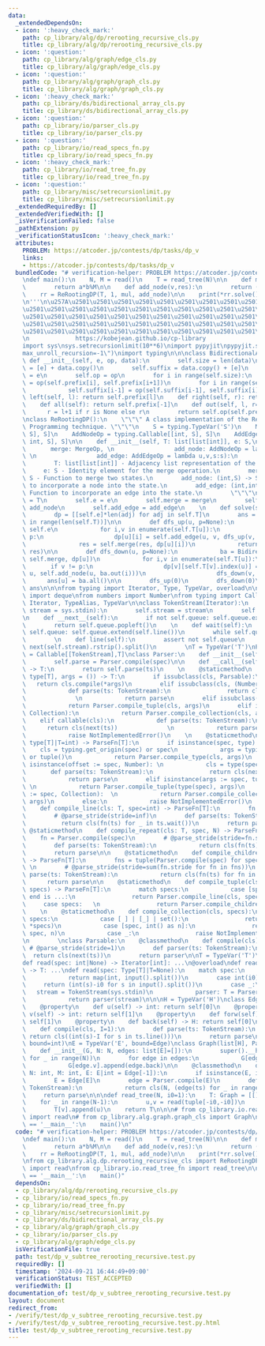 ```yaml
---
data:
  _extendedDependsOn:
  - icon: ':heavy_check_mark:'
    path: cp_library/alg/dp/rerooting_recursive_cls.py
    title: cp_library/alg/dp/rerooting_recursive_cls.py
  - icon: ':question:'
    path: cp_library/alg/graph/edge_cls.py
    title: cp_library/alg/graph/edge_cls.py
  - icon: ':question:'
    path: cp_library/alg/graph/graph_cls.py
    title: cp_library/alg/graph/graph_cls.py
  - icon: ':heavy_check_mark:'
    path: cp_library/ds/bidirectional_array_cls.py
    title: cp_library/ds/bidirectional_array_cls.py
  - icon: ':question:'
    path: cp_library/io/parser_cls.py
    title: cp_library/io/parser_cls.py
  - icon: ':question:'
    path: cp_library/io/read_specs_fn.py
    title: cp_library/io/read_specs_fn.py
  - icon: ':heavy_check_mark:'
    path: cp_library/io/read_tree_fn.py
    title: cp_library/io/read_tree_fn.py
  - icon: ':question:'
    path: cp_library/misc/setrecursionlimit.py
    title: cp_library/misc/setrecursionlimit.py
  _extendedRequiredBy: []
  _extendedVerifiedWith: []
  _isVerificationFailed: false
  _pathExtension: py
  _verificationStatusIcon: ':heavy_check_mark:'
  attributes:
    PROBLEM: https://atcoder.jp/contests/dp/tasks/dp_v
    links:
    - https://atcoder.jp/contests/dp/tasks/dp_v
  bundledCode: "# verification-helper: PROBLEM https://atcoder.jp/contests/dp/tasks/dp_v\n\
    \ndef main():\n    N, M = read()\n    T = read_tree(N)\n\n    def mul(a,b):\n\
    \        return a*b%M\n\n    def add_node(v,res):\n        return (res+1)%M\n\n\
    \    rr = ReRootingDP(T, 1, mul, add_node)\n\n    print(*rr.solve(), sep='\\n')\n\
    \n'''\n\u257A\u2501\u2501\u2501\u2501\u2501\u2501\u2501\u2501\u2501\u2501\u2501\
    \u2501\u2501\u2501\u2501\u2501\u2501\u2501\u2501\u2501\u2501\u2501\u2501\u2501\
    \u2501\u2501\u2501\u2501\u2501\u2501\u2501\u2501\u2501\u2501\u2501\u2501\u2501\
    \u2501\u2501\u2501\u2501\u2501\u2501\u2501\u2501\u2501\u2501\u2501\u2501\u2501\
    \u2501\u2501\u2501\u2501\u2501\u2501\u2501\u2501\u2501\u2501\u2501\u2501\u2578\
    \n             https://kobejean.github.io/cp-library               \n'''\n\n\n\
    import sys\nsys.setrecursionlimit(10**6)\nimport pypyjit\npypyjit.set_param(\"\
    max_unroll_recursion=-1\")\nimport typing\n\n\nclass BidirectionalArray:\n   \
    \ def __init__(self, e, op, data):\n        self.size = len(data)\n        self.prefix\
    \ = [e] + data.copy()\n        self.suffix = data.copy() + [e]\n        self.e\
    \ = e\n        self.op = op\n        for i in range(self.size):\n            self.prefix[i+1]\
    \ = op(self.prefix[i], self.prefix[i+1])\n        for i in range(self.size,0,-1):\n\
    \            self.suffix[i-1] = op(self.suffix[i-1], self.suffix[i])\n    def\
    \ left(self, l): return self.prefix[l]\n    def right(self, r): return self.suffix[r]\n\
    \    def all(self): return self.prefix[-1]\n    def out(self, l, r=None):\n  \
    \      r = l+1 if r is None else r\n        return self.op(self.prefix[l], self.suffix[r])\n\
    \nclass ReRootingDP():\n    \"\"\" A class implementation of the Re-rooting Dynamic\
    \ Programming technique. \"\"\"\n    S = typing.TypeVar('S')\n    MergeOp = typing.Callable[[S,\
    \ S], S]\n    AddNodeOp = typing.Callable[[int, S], S]\n    AddEdgeOp = typing.Callable[[int,\
    \ int, S], S]\n\n    def __init__(self, T: list[list[int]], e: S,\n          \
    \       merge: MergeOp, \n                 add_node: AddNodeOp = lambda u,s:s,\
    \ \n                 add_edge: AddEdgeOp = lambda u,v,s:s):\n        \"\"\"\n\
    \        T: list[list[int]] - Adjacency list representation of the tree.\n   \
    \     e: S - Identity element for the merge operation.\n        merge: (S,S) ->\
    \ S - Function to merge two states.\n        add_node: (int,S) -> S - Function\
    \ to incorporate a node into the state.\n        add_edge: (int,int,S) -> S -\
    \ Function to incorporate an edge into the state.\n        \"\"\"\n        self.T\
    \ = T\n        self.e = e\n        self.merge = merge\n        self.add_node =\
    \ add_node\n        self.add_edge = add_edge\n    \n    def solve(self) -> list[S]:\n\
    \        dp = [[self.e]*len(adj) for adj in self.T]\n        ans = [None for _\
    \ in range(len(self.T))]\n\n        def dfs_up(u, p=None):\n            res =\
    \ self.e\n            for i,v in enumerate(self.T[u]):\n                if v !=\
    \ p:\n                    dp[u][i] = self.add_edge(u, v, dfs_up(v, u))\n     \
    \               res = self.merge(res, dp[u][i])\n            return self.add_node(u,\
    \ res)\n\n        def dfs_down(u, p=None):\n            ba = BidirectionalArray(self.e,\
    \ self.merge, dp[u])\n            for i,v in enumerate(self.T[u]):\n         \
    \       if v != p:\n                    dp[v][self.T[v].index(u)] = self.add_edge(v,\
    \ u, self.add_node(u, ba.out(i)))\n                    dfs_down(v, u)\n      \
    \      ans[u] = ba.all()\n\n        dfs_up(0)\n        dfs_down(0)\n        return\
    \ ans\n\n\nfrom typing import Iterator, Type, TypeVar, overload\n\nfrom collections\
    \ import deque\nfrom numbers import Number\nfrom typing import Callable, Collection,\
    \ Iterator, TypeAlias, TypeVar\n\nclass TokenStream(Iterator):\n    def __init__(self,\
    \ stream = sys.stdin):\n        self.stream = stream\n        self.queue = deque()\n\
    \n    def __next__(self):\n        if not self.queue: self.queue.extend(self.line())\n\
    \        return self.queue.popleft()\n    \n    def wait(self):\n        if not\
    \ self.queue: self.queue.extend(self.line())\n        while self.queue: yield\n\
    \        \n    def line(self):\n        assert not self.queue\n        return\
    \ next(self.stream).rstrip().split()\n        \nT = TypeVar('T')\nParseFn: TypeAlias\
    \ = Callable[[TokenStream],T]\nclass Parser:\n    def __init__(self, spec: type[T]|T):\n\
    \        self.parse = Parser.compile(spec)\n\n    def __call__(self, ts: TokenStream)\
    \ -> T:\n        return self.parse(ts)\n    \n    @staticmethod\n    def compile_type(cls:\
    \ type[T], args = ()) -> T:\n        if issubclass(cls, Parsable):\n         \
    \   return cls.compile(*args)\n        elif issubclass(cls, (Number, str)):\n\
    \            def parse(ts: TokenStream):\n                return cls(next(ts))\
    \              \n            return parse\n        elif issubclass(cls, tuple):\n\
    \            return Parser.compile_tuple(cls, args)\n        elif issubclass(cls,\
    \ Collection):\n            return Parser.compile_collection(cls, args)\n    \
    \    elif callable(cls):\n            def parse(ts: TokenStream):\n          \
    \      return cls(next(ts))              \n            return parse\n        else:\n\
    \            raise NotImplementedError()\n    \n    @staticmethod\n    def compile(spec:\
    \ type[T]|T=int) -> ParseFn[T]:\n        if isinstance(spec, type):\n        \
    \    cls = typing.get_origin(spec) or spec\n            args = typing.get_args(spec)\
    \ or tuple()\n            return Parser.compile_type(cls, args)\n        elif\
    \ isinstance(offset := spec, Number): \n            cls = type(spec)  \n     \
    \       def parse(ts: TokenStream):\n                return cls(next(ts)) + offset\n\
    \            return parse\n        elif isinstance(args := spec, tuple):     \
    \ \n            return Parser.compile_tuple(type(spec), args)\n        elif isinstance(args\
    \ := spec, Collection):  \n            return Parser.compile_collection(type(spec),\
    \ args)\n        else:\n            raise NotImplementedError()\n    \n    @staticmethod\n\
    \    def compile_line(cls: T, spec=int) -> ParseFn[T]:\n        fn = Parser.compile(spec)\n\
    \        # @parse_stride(stride=inf)\n        def parse(ts: TokenStream):\n  \
    \          return cls(fn(ts) for _ in ts.wait())\n        return parse\n\n   \
    \ @staticmethod\n    def compile_repeat(cls: T, spec, N) -> ParseFn[T]:\n    \
    \    fn = Parser.compile(spec)\n        # @parse_stride(stride=fn.stride*N)\n\
    \        def parse(ts: TokenStream):\n            return cls(fn(ts) for _ in range(N))\n\
    \        return parse\n\n    @staticmethod\n    def compile_children(cls: T, specs)\
    \ -> ParseFn[T]:\n        fns = tuple(Parser.compile(spec) for spec in specs)\
    \ \n        # @parse_stride(stride=sum(fn.stride for fn in fns))\n        def\
    \ parse(ts: TokenStream):\n            return cls(fn(ts) for fn in fns)  \n  \
    \      return parse\n\n    @staticmethod\n    def compile_tuple(cls: type[T],\
    \ specs) -> ParseFn[T]:\n        match specs:\n            case [spec, end] if\
    \ end is ...:\n                return Parser.compile_line(cls, spec)\n       \
    \     case specs:   \n                return Parser.compile_children(cls, specs)\n\
    \    \n    @staticmethod\n    def compile_collection(cls, specs):\n        match\
    \ specs:\n            case [ ] | [_] | set():\n                return Parser.compile_line(cls,\
    \ *specs)\n            case [spec, int() as n]:\n                return Parser.compile_repeat(cls,\
    \ spec, n)\n            case _:\n                raise NotImplementedError()\n\
    \n        \nclass Parsable:\n    @classmethod\n    def compile(cls):\n       \
    \ # @parse_stride(stride=1)\n        def parser(ts: TokenStream):\n          \
    \  return cls(next(ts))\n        return parser\n\nT = TypeVar('T')\n@overload\n\
    def read(spec: int|None) -> Iterator[int]: ...\n@overload\ndef read(spec: Type[T]|T)\
    \ -> T: ...\ndef read(spec: Type[T]|T=None):\n    match spec:\n        case None:\n\
    \            return map(int, input().split())\n        case int(i0):\n       \
    \     return (int(s)-i0 for s in input().split())\n        case _:\n         \
    \   stream = TokenStream(sys.stdin)\n            parser: T = Parser.compile(spec)\n\
    \            return parser(stream)\n\n\nH = TypeVar('H')\nclass Edge(tuple, Parsable):\n\
    \    @property\n    def u(self) -> int: return self[0]\n    @property\n    def\
    \ v(self) -> int: return self[1]\n    @property\n    def forw(self) -> H: return\
    \ self[1]\n    @property\n    def back(self) -> H: return self[0]\n    @classmethod\n\
    \    def compile(cls, I=1):\n        def parse(ts: TokenStream):\n           \
    \ return cls((int(s)-I for s in ts.line()))\n        return parse\n\n\nN = TypeVar('N',\
    \ bound=int)\nE = TypeVar('E', bound=Edge)\nclass Graph(list[H], Parsable):\n\
    \    def __init__(G, N: N, edges: list[E]=[]):\n        super().__header__([]\
    \ for _ in range(N))\n        for edge in edges:\n            G[edge.u].append(edge.forw)\n\
    \            G[edge.v].append(edge.back)\n\n    @classmethod\n    def compile(cls,\
    \ N: int, M: int, E: E|int = Edge[-1]):\n        if isinstance(E, int):\n    \
    \        E = Edge[E]\n        edge = Parser.compile(E)\n        def parse(ts:\
    \ TokenStream):\n            return cls(N, (edge(ts) for _ in range(M)))\n   \
    \     return parse\n\n\ndef read_tree(N, i0=1):\n    T: Graph = [[] for _ in range(N)]\n\
    \    for _ in range(N-1):\n        u,v = read(tuple[-i0,-i0])\n        T[u].append(v)\n\
    \        T[v].append(u)\n    return T\n\n\n# from cp_library.io.read_specs_fn\
    \ import read\n# from cp_library.alg.graph.graph_cls import Graph\n\nif __name__\
    \ == '__main__':\n    main()\n"
  code: "# verification-helper: PROBLEM https://atcoder.jp/contests/dp/tasks/dp_v\n\
    \ndef main():\n    N, M = read()\n    T = read_tree(N)\n\n    def mul(a,b):\n\
    \        return a*b%M\n\n    def add_node(v,res):\n        return (res+1)%M\n\n\
    \    rr = ReRootingDP(T, 1, mul, add_node)\n\n    print(*rr.solve(), sep='\\n')\n\
    \nfrom cp_library.alg.dp.rerooting_recursive_cls import ReRootingDP\nfrom cp_library.io.read_specs_fn\
    \ import read\nfrom cp_library.io.read_tree_fn import read_tree\n\nif __name__\
    \ == '__main__':\n    main()"
  dependsOn:
  - cp_library/alg/dp/rerooting_recursive_cls.py
  - cp_library/io/read_specs_fn.py
  - cp_library/io/read_tree_fn.py
  - cp_library/misc/setrecursionlimit.py
  - cp_library/ds/bidirectional_array_cls.py
  - cp_library/alg/graph/graph_cls.py
  - cp_library/io/parser_cls.py
  - cp_library/alg/graph/edge_cls.py
  isVerificationFile: true
  path: test/dp_v_subtree_rerooting_recursive.test.py
  requiredBy: []
  timestamp: '2024-09-21 16:44:49+09:00'
  verificationStatus: TEST_ACCEPTED
  verifiedWith: []
documentation_of: test/dp_v_subtree_rerooting_recursive.test.py
layout: document
redirect_from:
- /verify/test/dp_v_subtree_rerooting_recursive.test.py
- /verify/test/dp_v_subtree_rerooting_recursive.test.py.html
title: test/dp_v_subtree_rerooting_recursive.test.py
---
```

